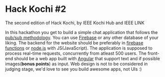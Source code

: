 # Hack Kochi #2
The second edition of Hack Kochi, by IEEE Kochi Hub and IEEE LINK

In this hackathon you get to build a simple chat application that follows the [pub/sub methodology](https://aws.amazon.com/pub-sub-messaging/). You can use [Firebase](https://firebase.google.com) or any other database of your liking.
The backend for the website should be preferably in [firebase functions](https://firebase.google.com/docs/functions) or [node.js](https://nodejs.org) with JS(JavaScript). The application is supposed to process real-time requests, concurrently from atleast 500 users. 
The front-end should be a web app built with [Angular](https://angular.io) that support text and if possible images(**bonus points**) as input. Web design is not to be considered in judging stage, we'd love to see you build awesome apps, not UIs :)
